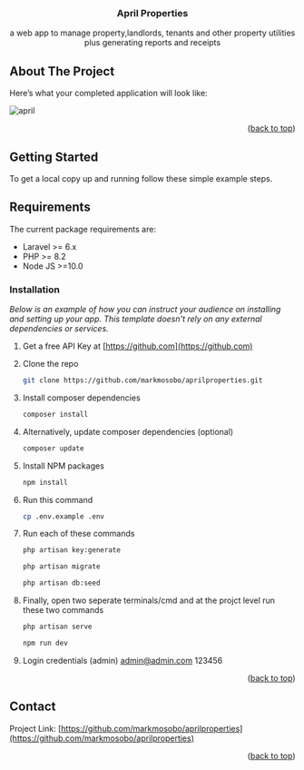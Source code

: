 <!-- PROJECT SHIELDS -->
<!--
*** I'm using markdown "reference style" links for readability.
*** Reference links are enclosed in brackets [ ] instead of parentheses ( ).
*** See the bottom of this document for the declaration of the reference variables
*** for contributors-url, forks-url, etc. This is an optional, concise syntax you may use.
*** https://www.markdownguide.org/basic-syntax/#reference-style-links
-->

<!-- PROJECT LOGO -->
<br />
<div align="center">
  <a href="https://github.com/markmosobo/aprilproperties">
<!--     <img src="images/logo.png" alt="Logo" width="80" height="80"> -->
  </a>

  <h3 align="center"> April Properties</h3>

  <p align="center">
    a web app to manage property,landlords, tenants and other property utilities plus generating reports and receipts
    <br />

  </p>
</div>

<!-- ABOUT THE PROJECT -->
## About The Project
Here’s what your completed application will look like:

![april](https://github.com/user-attachments/assets/9af86db9-e335-4cc9-8be1-826606c4f858)


<p align="right">(<a href="#top">back to top</a>)</p>

<!-- GETTING STARTED -->
## Getting Started

To get a local copy up and running follow these simple example steps.

## Requirements

The current package requirements are:

- Laravel >= 6.x
- PHP >= 8.2
- Node JS >=10.0

### Installation

_Below is an example of how you can instruct your audience on installing and setting up your app. This template doesn't rely on any external dependencies or services._

1. Get a free API Key at [https://github.com](https://github.com)
2. Clone the repo
   ```sh
   git clone https://github.com/markmosobo/aprilproperties.git
   ```
3. Install composer dependencies
   ```sh
   composer install
   ```
3. Alternatively, update composer dependencies (optional)
   ```sh
   composer update
   ```
4. Install NPM packages
   ```sh
   npm install
   ```
5. Run this command
   ```sh
   cp .env.example .env
   ```

6. Run each of these commands 
   ```sh
   php artisan key:generate
   ```
   ```sh
   php artisan migrate
   ```
   ```sh
   php artisan db:seed
   ```   
7. Finally, open two seperate terminals/cmd and at the projct level run these two commands 
   ```sh
   php artisan serve
   ```
   ```sh
   npm run dev
   ```  
8. Login credentials (admin)
    admin@admin.com
    123456   
<p align="right">(<a href="#top">back to top</a>)</p>

<!-- CONTACT -->
## Contact

<!-- Your Name - [@your_twitter](https://twitter.com/markmosobo) - email@example.com
 -->
Project Link: [https://github.com/markmosobo/aprilproperties](https://github.com/markmosobo/aprilproperties)

<p align="right">(<a href="#top">back to top</a>)</p>

<!-- MARKDOWN LINKS & IMAGES -->
<!-- https://www.markdownguide.org/basic-syntax/#reference-style-links -->
[contributors-shield]: https://img.shields.io/github/contributors/markmosobo/aprilproperties.svg?style=for-the-badge
[contributors-url]: https://github.com/markmosobo/aprilproperties/graphs/contributors
[forks-shield]: https://img.shields.io/github/forks/markmosobo/aprilproperties.svg?style=for-the-badge
[forks-url]: https://github.com/markmosobo/aprilproperties/network/members
[stars-shield]: https://img.shields.io/github/stars/markmosobo/aprilproperties.svg?style=for-the-badge
[stars-url]: https://github.com/markmosobo/aprilproperties/stargazers
[issues-shield]: https://img.shields.io/github/issues/markmosobo/aprilproperties.svg?style=for-the-badge
[issues-url]: https://github.com/markmosobo/aprilproperties/issues
[license-shield]: https://img.shields.io/github/license/markmosobo/aprilproperties.svg?style=for-the-badge
[license-url]: https://github.com/markmosobo/aprilproperties/LICENSE.txt
[linkedin-shield]: https://img.shields.io/badge/-LinkedIn-black.svg?style=for-the-badge&logo=linkedin&colorB=555
[linkedin-url]: https://linkedin.com/in/mark-mosobo
[product-screenshot]: images/screenshot.png
